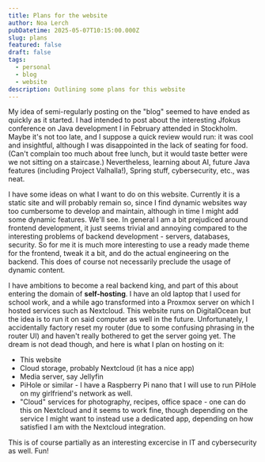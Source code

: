 ```yaml
---
title: Plans for the website
author: Noa Lerch
pubDatetime: 2025-05-07T10:15:00.000Z
slug: plans
featured: false
draft: false
tags:
  - personal
  - blog
  - website
description: Outlining some plans for this website
---
```

My idea of semi-regularly posting on the "blog" seemed to have ended as quickly as it started. I had intended to post about the interesting Jfokus conference on Java development I in February attended in Stockholm. Maybe it's not too late, and I suppose a quick review would run: it was cool and insightful, although I was disappointed in the lack of seating for food. (Can't complain too much about free lunch, but it would taste better were we not sitting on a staircase.) Nevertheless, learning about AI, future Java features (including Project Valhalla!), Spring stuff, cybersecurity, etc., was neat.

I have some ideas on what I want to do on this website. Currently it is a static site and will probably remain so, since I find dynamic websites way too cumbersome to develop and maintain, although in time I might add some dynamic features. We'll see.
In general I am a bit prejudiced around frontend development, it just seems trivial and annoying compared to the interesting problems of backend development - servers, databases, security. So for me it is much more interesting to use a ready made theme for the frontend, tweak it a bit, and do the actual engineering on the backend. This does of course not necessarily preclude the usage of dynamic content.

I have ambitions to become a real backend king, and part of this about entering the domain of **self-hosting**. I have an old laptop that I used for school work, and a while ago transformed into a Proxmox server on which I hosted services such as Nextcloud. This website runs on DigitalOcean but the idea is to run it on said computer as well in the future. Unfortunately, I accidentally factory reset my router (due to some confusing phrasing in the router UI) and haven't really bothered to get the server going yet. The dream is not dead though, and here is what I plan on hosting on it:

- This website
- Cloud storage, probably Nextcloud (it has a nice app)
- Media server, say Jellyfin
- PiHole or similar - I have a Raspberry Pi nano that I will use to run PiHole on my girlfriend's network as well.
- "Cloud" services for photography, recipes, office space - one can do this on Nextcloud and it seems to work fine, though depending on the service I might want to instead use a dedicated app, depending on how satisfied I am with the Nextcloud integration.

This is of course partially as an interesting excercise in IT and cybersecurity as well. Fun!
